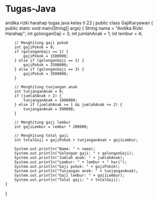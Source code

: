 # Tugas-Java
andika rizki harahap tugas java kelas ti 22 j
public class GajiKaryawan {
    public static void main(String[] args) {
        String nama = "Andika Rizki Harahap";
        int golonganGaji = 3;
        int jumlahAnak = 1;
        int lembur = 4;

        // Menghitung gaji pokok
        int gajiPokok = 0;
        if (golonganGaji == 1) {
            gajiPokok = 1500000;
        } else if (golonganGaji == 2) {
            gajiPokok = 2500000;
        } else if (golonganGaji == 3) {
            gajiPokok = 3500000;
        }

        // Menghitung tunjangan anak
        int tunjanganAnak = 0;
        if (jumlahAnak > 2) {
            tunjanganAnak = 1000000;
        } else if (jumlahAnak >= 1 && jumlahAnak <= 2) {
            tunjanganAnak = 500000;
        }

        // Menghitung gaji lembur
        int gajiLembur = lembur * 200000;

        // Menghitung total gaji
        int totalGaji = gajiPokok + tunjanganAnak + gajiLembur;

        System.out.println("Nama: " + nama);
        System.out.println("Golongan gaji: " + golonganGaji);
        System.out.println("Jumlah anak: " + jumlahAnak);
        System.out.println("Lembur: " + lembur + " hari");
        System.out.println("Gaji pokok: " + gajiPokok);
        System.out.println("Tunjangan anak: " + tunjanganAnak);
        System.out.println("Gaji lembur: " + gajiLembur);
        System.out.println("Total gaji: " + totalGaji);
    }
}
